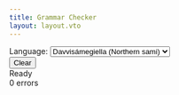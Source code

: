```yaml
---
title: Grammar Checker
layout: layout.vto
---
```


<div class="controls">
  <div class="control-group">
    <label for="language-select">Language:</label>
    <select id="language-select">
      <option value="se">Davvisámegiella (Northern sami)</option>
      <option value="sma">Åarjelsaemien (Southern sami)</option>
      <option value="smj">Julevsámegiella (Lule sami)</option>
      <option value="smn">Anarâškielâ (Inari sami)</option>
      <option value="sms">Nuõrttsääʹmǩiõll  (Skolt sami)</option>
    </select>
  </div>
  <div class="control-group">
    <button id="clear-btn">Clear</button>
  </div>
</div>
<div class="editor-container">
  <div id="editor" class="quill-editor"></div>
</div>
<div class="status-bar">
  <div class="status" id="status-display">
    <span id="status-text">Ready</span>
  </div>
  <div class="error-count" id="error-count">0 errors</div>
</div>
